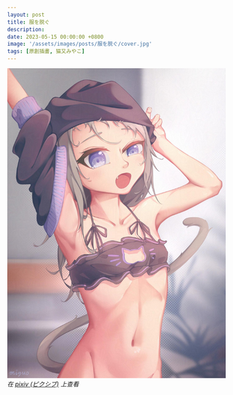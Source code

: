 ```yaml
---
layout: post
title: 服を脱ぐ
description: 
date: 2023-05-15 00:00:00 +0800
image: '/assets/images/posts/服を脱ぐ/cover.jpg'
tags: [原創插畫, 猫又みやこ]
---
```


<div class="gallery-box">
  <div class="gallery">
    <img src="/assets/images/posts/服を脱ぐ/108151325_p0.jpg" loading="lazy">
  </div>
  <em>在 <a href="https://www.pixiv.net/artworks/108151325">pixiv (ピクシブ)</a> 上查看</em>
</div>